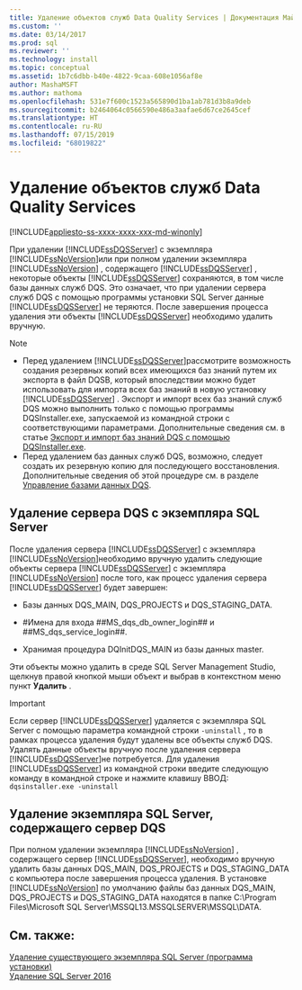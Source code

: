 ```yaml
---
title: Удаление объектов служб Data Quality Services | Документация Майкрософт
ms.custom: ''
ms.date: 03/14/2017
ms.prod: sql
ms.reviewer: ''
ms.technology: install
ms.topic: conceptual
ms.assetid: 1b7c6dbb-b40e-4822-9caa-608e1056af8e
author: MashaMSFT
ms.author: mathoma
ms.openlocfilehash: 531e7f600c1523a565890d1ba1ab781d3b8a9deb
ms.sourcegitcommit: b2464064c0566590e486a3aafae6d67ce2645cef
ms.translationtype: HT
ms.contentlocale: ru-RU
ms.lasthandoff: 07/15/2019
ms.locfileid: "68019822"
---
```

# <a name="remove-data-quality-server-objects"></a>Удаление объектов служб Data Quality Services
[!INCLUDE[appliesto-ss-xxxx-xxxx-xxx-md-winonly](../../includes/appliesto-ss-xxxx-xxxx-xxx-md-winonly.md)]

  При удалении [!INCLUDE[ssDQSServer](../../includes/ssdqsserver-md.md)] с экземпляра [!INCLUDE[ssNoVersion](../../includes/ssnoversion-md.md)]или при полном удалении экземпляра [!INCLUDE[ssNoVersion](../../includes/ssnoversion-md.md)] , содержащего [!INCLUDE[ssDQSServer](../../includes/ssdqsserver-md.md)] , некоторые объекты [!INCLUDE[ssDQSServer](../../includes/ssdqsserver-md.md)] сохраняются, в том числе базы данных служб DQS. Это означает, что при удалении сервера служб DQS с помощью программы установки SQL Server данные [!INCLUDE[ssDQSServer](../../includes/ssdqsserver-md.md)] не теряются. После завершения процесса удаления эти объекты [!INCLUDE[ssDQSServer](../../includes/ssdqsserver-md.md)] необходимо удалить вручную.  
  
> [!NOTE]
>  -   Перед удалением [!INCLUDE[ssDQSServer](../../includes/ssdqsserver-md.md)]рассмотрите возможность создания резервных копий всех имеющихся баз знаний путем их экспорта в файл DQSB, который впоследствии можно будет использовать для импорта всех баз знаний в новую установку [!INCLUDE[ssDQSServer](../../includes/ssdqsserver-md.md)] . Экспорт и импорт всех баз знаний служб DQS можно выполнить только с помощью программы DQSInstaller.exe, запускаемой из командной строки с соответствующими параметрами. Дополнительные сведения см. в статье [Экспорт и импорт баз знаний DQS с помощью DQSInstaller.exe](../../data-quality-services/install-windows/export-and-import-dqs-knowledge-bases-using-dqsinstaller-exe.md).  
> -   Перед удалением баз данных служб DQS, возможно, следует создать их резервную копию для последующего восстановления. Дополнительные сведения об этой процедуре см. в разделе [Управление базами данных DQS](../../data-quality-services/manage-dqs-databases.md).  
  
## <a name="uninstall-data-quality-server-from-a-sql-server-instance"></a>Удаление сервера DQS с экземпляра SQL Server  
 После удаления сервера [!INCLUDE[ssDQSServer](../../includes/ssdqsserver-md.md)] с экземпляра [!INCLUDE[ssNoVersion](../../includes/ssnoversion-md.md)]необходимо вручную удалить следующие объекты сервера [!INCLUDE[ssDQSServer](../../includes/ssdqsserver-md.md)] с экземпляра [!INCLUDE[ssNoVersion](../../includes/ssnoversion-md.md)] после того, как процесс удаления сервера [!INCLUDE[ssDQSServer](../../includes/ssdqsserver-md.md)] будет завершен:  
  
-   Базы данных DQS_MAIN, DQS_PROJECTS и DQS_STAGING_DATA.  
  
-   \#Имена для входа ##MS_dqs_db_owner_login## и ##MS_dqs_service_login##.  
  
-   Хранимая процедура DQInitDQS_MAIN из базы данных master.  
  
 Эти объекты можно удалить в среде SQL Server Management Studio, щелкнув правой кнопкой мыши объект и выбрав в контекстном меню пункт **Удалить** .  
  
> [!IMPORTANT]  
>  Если сервер [!INCLUDE[ssDQSServer](../../includes/ssdqsserver-md.md)] удаляется с экземпляра SQL Server с помощью параметра командной строки `-uninstall` , то в рамках процесса удаления будут удалены все объекты служб DQS. Удалять данные объекты вручную после удаления сервера [!INCLUDE[ssDQSServer](../../includes/ssdqsserver-md.md)]не потребуется. Для удаления [!INCLUDE[ssDQSServer](../../includes/ssdqsserver-md.md)] из командной строки введите следующую команду в командной строке и нажмите клавишу ВВОД:   
> `dqsinstaller.exe -uninstall`  
  
## <a name="uninstall-sql-server-instance-containing-data-quality-server"></a>Удаление экземпляра SQL Server, содержащего сервер DQS  
 При полном удалении экземпляра [!INCLUDE[ssNoVersion](../../includes/ssnoversion-md.md)] , содержащего сервер [!INCLUDE[ssDQSServer](../../includes/ssdqsserver-md.md)], необходимо вручную удалить базы данных DQS_MAIN, DQS_PROJECTS и DQS_STAGING_DATA с компьютера после завершения процесса удаления. В установке [!INCLUDE[ssNoVersion](../../includes/ssnoversion-md.md)] по умолчанию файлы баз данных DQS_MAIN, DQS_PROJECTS и DQS_STAGING_DATA находятся в папке C:\Program Files\Microsoft SQL Server\MSSQL13.MSSQLSERVER\MSSQL\DATA.  
  
## <a name="see-also"></a>См. также:  
 [Удаление существующего экземпляра SQL Server (программа установки)](../../sql-server/install/uninstall-an-existing-instance-of-sql-server-setup.md)   
 [Удаление SQL Server 2016](../../sql-server/install/uninstall-sql-server.md)  
  
  
